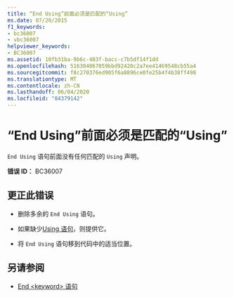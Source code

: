 ```yaml
---
title: “End Using”前面必须是匹配的“Using”
ms.date: 07/20/2015
f1_keywords:
- bc36007
- vbc36007
helpviewer_keywords:
- BC36007
ms.assetid: 10fb31ba-9b6c-403f-bacc-c7b5df14f1dd
ms.openlocfilehash: 516304067059bbd92420c2a7ee41469548cb55a4
ms.sourcegitcommit: f8c270376ed905f6a8896ce0fe25b4f4b38ff498
ms.translationtype: MT
ms.contentlocale: zh-CN
ms.lasthandoff: 06/04/2020
ms.locfileid: "84379142"
---
```

# <a name="end-using-must-be-preceded-by-a-matching-using"></a>“End Using”前面必须是匹配的“Using”
`End Using` 语句前面没有任何匹配的 `Using` 声明。  
  
 **错误 ID：** BC36007  
  
## <a name="to-correct-this-error"></a>更正此错误  
  
- 删除多余的 `End Using` 语句。  
  
- 如果缺少[Using 语句](../language-reference/statements/using-statement.md)，则提供它。  
  
- 将 `End Using` 语句移到代码中的适当位置。  
  
## <a name="see-also"></a>另请参阅

- [End \<keyword> 语句](../language-reference/statements/end-keyword-statement.md)
